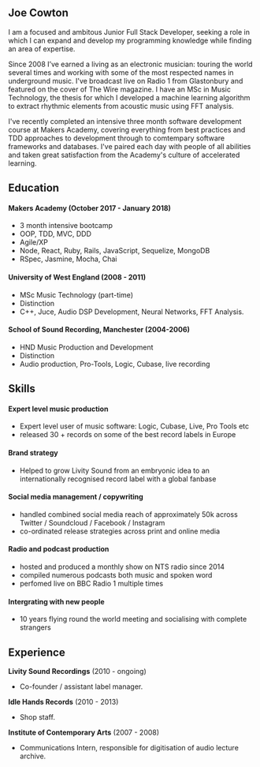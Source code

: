## Joe Cowton

I am a focused and ambitous Junior Full Stack Developer, seeking a role in which I can expand and develop my programming knowledge while finding an area of expertise.

Since 2008 I’ve earned a living as an electronic musician: touring the world several times and working with some of the most respected names in underground music. I've broadcast live on Radio 1 from Glastonbury and featured on the cover of The Wire magazine. I have an MSc in Music Technology, the thesis for which I developed a machine learning algorithm to extract rhythmic elements from acoustic music using FFT analysis.

I've recently completed an intensive three month software development course at Makers Academy, covering everything from best practices and TDD approaches to development through to comtempary software frameworks and databases. I've paired each day with people of all abilities and taken great satisfaction from the Academy's culture of accelerated learning.

## Education

#### Makers Academy (October 2017 - January 2018)

- 3 month intensive bootcamp
- OOP, TDD, MVC, DDD
- Agile/XP
- Node, React, Ruby, Rails, JavaScript, Sequelize, MongoDB
- RSpec, Jasmine, Mocha, Chai

#### University of West England (2008 - 2011)

- MSc Music Technology (part-time)
- Distinction
- C++, Juce, Audio DSP Development, Neural Networks, FFT Analysis.

#### School of Sound Recording, Manchester (2004-2006)

- HND Music Production and Development
- Distinction
- Audio production, Pro-Tools, Logic, Cubase, live recording

## Skills

#### Expert level music production

- Expert level user of music software: Logic, Cubase, Live, Pro Tools etc
- released 30 + records on some of the best record labels in Europe

#### Brand strategy

- Helped to grow Livity Sound from an embryonic idea to an internationally recognised record label with a global fanbase

#### Social media management / copywriting

- handled combined social media reach of approximately 50k across Twitter / Soundcloud / Facebook / Instagram
- co-ordinated release strategies across print and online media

#### Radio and podcast production

- hosted and produced a monthly show on NTS radio since 2014
- compiled numerous podcasts both music and spoken word
- perfomed live on BBC Radio 1 multiple times

#### Intergrating with new people

- 10 years flying round the world meeting and socialising with complete strangers 

## Experience

**Livity Sound Recordings** (2010 - ongoing)    

- Co-founder / assistant label manager.

**Idle Hands Records** (2010 - 2013)   

- Shop staff.  

**Institute of Contemporary Arts** (2007 - 2008)

- Communications Intern, responsible for digitisation of audio lecture archive.
